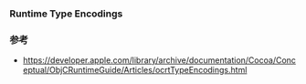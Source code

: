 ### Runtime Type Encodings

### 参考

- https://developer.apple.com/library/archive/documentation/Cocoa/Conceptual/ObjCRuntimeGuide/Articles/ocrtTypeEncodings.html